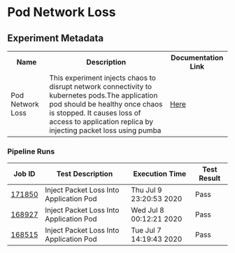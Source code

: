 # Pod Network Loss

## Experiment Metadata

<table>
<tr>
<th> Name </th>
<th> Description </th>
<th> Documentation Link </th>
</tr>
<tr>
 <td> Pod Network Loss </td>
 <td> This experiment injects chaos to disrupt network connectivity to kubernetes pods.The application pod should be healthy once chaos is stopped. It causes loss of access to application replica by injecting packet loss using pumba </td>
 <td>  <a href="https://docs.litmuschaos.io/docs/pod-network-loss/"> Here </a> </td>
 </tr>
 </table>

 ### Pipeline Runs

 
| Job ID |   Test Description         | Execution Time |Test Result   |
 |---------|---------------------------| --------------|--------|
|     <a href= "https://gitlab.mayadata.io/litmuschaos/litmus-e2e/-/jobs/171850">171850</a>           |  Inject Packet Loss Into Application Pod           | Thu Jul  9 23:20:53 2020  | Pass |
|     <a href= "https://gitlab.mayadata.io/litmuschaos/litmus-e2e/-/jobs/168927">168927</a>           |  Inject Packet Loss Into Application Pod           | Wed Jul  8 00:12:21 2020  | Pass |
 |    <a href= "https://gitlab.mayadata.io/litmuschaos/litmus-e2e/-/jobs/168515">168515</a>   |  Inject Packet Loss Into Application Pod           |  Tue Jul  7 14:19:43 2020     |Pass  |
